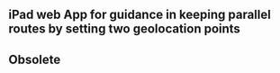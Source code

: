 ## iPad web App for guidance in keeping parallel routes by setting two geolocation points
## Obsolete
